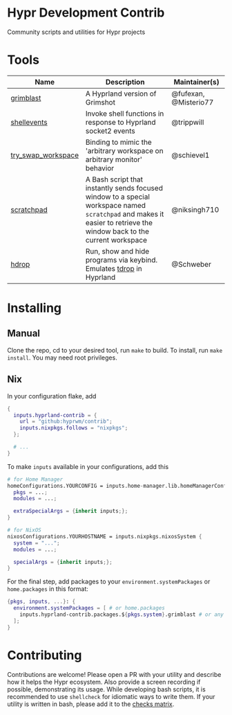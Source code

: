 # Hypr Development Contrib

Community scripts and utilities for Hypr projects

# Tools

| Name                                       | Description                                                                                                                                                          | Maintainer(s)         |
| ------------------------------------------ | -------------------------------------------------------------------------------------------------------------------------------------------------------------------- | --------------------- |
| [grimblast](./grimblast)                   | A Hyprland version of Grimshot                                                                                                                                       | @fufexan, @Misterio77 |
| [shellevents](./shellevents)               | Invoke shell functions in response to Hyprland socket2 events                                                                                                        | @trippwill            |
| [try_swap_workspace](./try_swap_workspace) | Binding to mimic the 'arbitrary workspace on arbitrary monitor' behavior                                                                                             | @schievel1            |
| [scratchpad](./scratchpad)                 | A Bash script that instantly sends focused window to a special workspace named `scratchpad` and makes it easier to retrieve the window back to the current workspace | @niksingh710          |
| [hdrop](./hdrop)                           | Run, show and hide programs via keybind. Emulates [tdrop](https://github.com/noctuid/tdrop) in Hyprland                                                              | @Schweber             |

# Installing

## Manual

Clone the repo, cd to your desired tool, run `make` to build. To install, run
`make install`. You may need root privileges.

## Nix

In your configuration flake, add

```nix
{
  inputs.hyprland-contrib = {
    url = "github:hyprwm/contrib";
    inputs.nixpkgs.follows = "nixpkgs";
  };

  # ...
}
```

To make `inputs` available in your configurations, add this

```nix
# for Home Manager
homeConfigurations.YOURCONFIG = inputs.home-manager.lib.homeManagerConfiguration {
  pkgs = ...;
  modules = ...;

  extraSpecialArgs = {inherit inputs;};
}

# for NixOS
nixosConfigurations.YOURHOSTNAME = inputs.nixpkgs.nixosSystem {
  system = "...";
  modules = ...;

  specialArgs = {inherit inputs;};
}
```

For the final step, add packages to your `environment.systemPackages` or
`home.packages` in this format:

```nix
{pkgs, inputs, ...}: {
  environment.systemPackages = [ # or home.packages
    inputs.hyprland-contrib.packages.${pkgs.system}.grimblast # or any other package
  ];
}
```

# Contributing

Contributions are welcome! Please open a PR with your utility and describe how
it helps the Hypr ecosystem. Also provide a screen recording if possible,
demonstrating its usage. While developing bash scripts, it is recommended to use
`shellcheck` for idiomatic ways to write them. If your utility is written in
bash, please add it to the
[checks matrix](https://github.com/hyprwm/contrib/blob/main/.github/workflows/check.yml).

